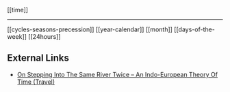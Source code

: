 [[time]]

---

[[cycles-seasons-precession]]
[[year-calendar]]
[[month]]
[[days-of-the-week]]
[[24hours]]

## External Links
-  [On Stepping Into The Same River Twice – An Indo-European Theory Of Time (Travel)](https://aryaakasha.com/2019/07/26/on-stepping-into-the-same-river-twice-an-indo-european-theory-of-time-travel/)